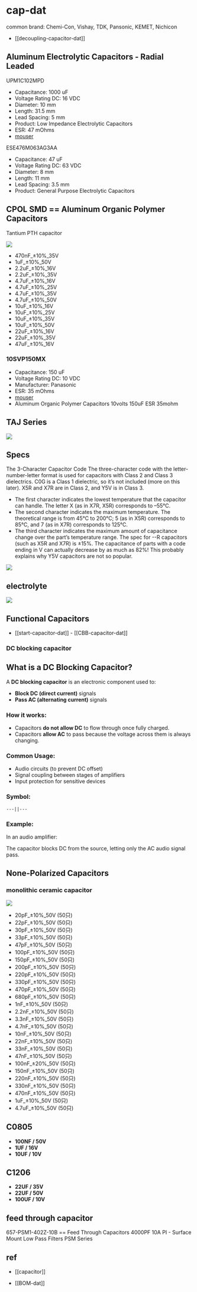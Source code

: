 
# cap-dat 

common brand: 	Chemi-Con, Vishay, TDK, Pansonic, KEMET, Nichicon


- [[decoupling-capacitor-dat]]



## Aluminum Electrolytic Capacitors - Radial Leaded

UPM1C102MPD

- Capacitance:	1000 uF	
- Voltage Rating DC:	16 VDC	
- Diameter:	10 mm	
- Length:	31.5 mm	
- Lead Spacing:	5 mm
- Product:	Low Impedance Electrolytic Capacitors
- ESR:	47 mOhms
- [mouser](https://www.mouser.com/ProductDetail/Nichicon/UPM1C102MPD?qs=sGAEpiMZZMvwFf0viD3Y3asoeH%252BozipbRshjmM7HrXA%3D)

ESE476M063AG3AA

- Capacitance:	47 uF	
- Voltage Rating DC:	63 VDC	
- Diameter:	8 mm	
- Length:	11 mm	
- Lead Spacing:	3.5 mm	
- Product:	General Purpose Electrolytic Capacitors

## CPOL SMD == Aluminum Organic Polymer Capacitors

Tantium PTH capacitor 

![](2025-05-24-19-47-18.png)


- 470nF_±10%_35V
- 1uF_±10%_50V
- 2.2uF_±10%_16V
- 2.2uF_±10%_35V
- 4.7uF_±10%_16V
- 4.7uF_±10%_25V
- 4.7uF_±10%_35V
- 4.7uF_±10%_50V
- 10uF_±10%_16V
- 10uF_±10%_25V
- 10uF_±10%_35V
- 10uF_±10%_50V
- 22uF_±10%_16V
- 22uF_±10%_35V
- 47uF_±10%_16V


### 10SVP150MX

- Capacitance:	150 uF
- Voltage Rating DC:	10 VDC
- Manufacturer:	Panasonic
- ESR:	35 mOhms
- [mouser](https://www.mouser.com/ProductDetail/Panasonic/10SVP150MX?qs=OE1iw1LrrPHivwvo07HIWQ%3D%3D&srsltid=AfmBOoo4rCaynTxtMDlHuMfp_wQLsJcUsBf7wrQTaFRQ64rotDMANhCK)
- Aluminum Organic Polymer Capacitors 10volts 150uF ESR 35mohm



## TAJ Series 

![](2023-10-17-16-19-42.png)





## Specs 

The 3-Character Capacitor Code
The three-character code with the letter-number-letter format is used for capacitors with Class 2 and Class 3 dielectrics. C0G is a Class 1 dielectric, so it’s not included (more on this later). X5R and X7R are in Class 2, and Y5V is in Class 3.

- The first character indicates the lowest temperature that the capacitor can handle. The letter X (as in X7R, X5R) corresponds to –55°C.
- The second character indicates the maximum temperature. The theoretical range is from 45°C to 200°C; 5 (as in X5R) corresponds to 85°C, and 7 (as in X7R) corresponds to 125°C.
- The third character indicates the maximum amount of capacitance change over the part’s temperature range. The spec for --R capacitors (such as X5R and X7R) is ±15%. The capacitance of parts with a code ending in V can actually decrease by as much as 82%! This probably explains why Y5V capacitors are not so popular.


![](2023-12-29-18-18-14.png)



## electrolyte 

![](2025-03-14-20-31-28.png)

## Functional Capacitors

- [[start-capacitor-dat]] - [[CBB-capacitor-dat]]


### DC blocking capacitor


## What is a DC Blocking Capacitor?

A **DC blocking capacitor** is an electronic component used to:

- **Block DC (direct current)** signals
- **Pass AC (alternating current)** signals

### How it works:
- Capacitors **do not allow DC** to flow through once fully charged.
- Capacitors **allow AC** to pass because the voltage across them is always changing.

### Common Usage:
- Audio circuits (to prevent DC offset)
- Signal coupling between stages of amplifiers
- Input protection for sensitive devices

### Symbol:

    ---||---

### Example:

In an audio amplifier:

The capacitor blocks DC from the source, letting only the AC audio signal pass.



##  None-Polarized Capacitors

### monolithic ceramic capacitor

![](2025-05-25-19-21-13.png)

- 20pF_±10%_50V (50只)
- 22pF_±10%_50V (50只)
- 30pF_±10%_50V (50只)
- 33pF_±10%_50V (50只)
- 47pF_±10%_50V (50只)
- 100pF_±10%_50V (50只)
- 150pF_±10%_50V (50只)
- 200pF_±10%_50V (50只)
- 220pF_±10%_50V (50只)
- 330pF_±10%_50V (50只)
- 470pF_±10%_50V (50只)
- 680pF_±10%_50V (50只)
- 1nF_±10%_50V (50只)
- 2.2nF_±10%_50V (50只)
- 3.3nF_±10%_50V (50只)
- 4.7nF_±10%_50V (50只)
- 10nF_±10%_50V (50只)
- 22nF_±10%_50V (50只)
- 33nF_±10%_50V (50只)
- 47nF_±10%_50V (50只)
- 100nF_±20%_50V (50只)
- 150nF_±10%_50V (50只)
- 220nF_±10%_50V (50只)
- 330nF_±10%_50V (50只)
- 470nF_±10%_50V (50只)
- 1uF_±10%_50V (50只)
- 4.7uF_±10%_50V (50只)


## C0805 

- **100NF / 50V**
- **1UF / 16V**
- **10UF / 10V**


## C1206 

- **22UF / 35V**
- **22UF / 50V**
- **100UF / 10V**


## feed through capacitor 

657-PSM1-402Z-10B == Feed Through Capacitors 4000PF 10A PI - Surface Mount Low Pass Filters PSM Series



## ref 



- [[capacitor]]


- [[BOM-dat]]